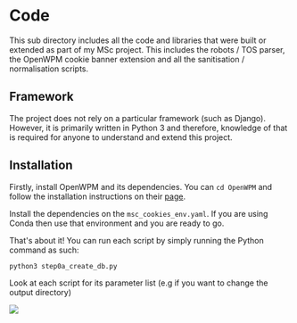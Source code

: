 # Code
This sub directory includes all the code and libraries that were built or extended as part of my MSc project. This includes the robots / TOS parser, the OpenWPM cookie banner extension and all the sanitisation / normalisation scripts. 

## Framework
The project does not rely on a particular framework (such as Django). However, it is primarily written in Python 3 and therefore, knowledge of that is required for anyone to understand and extend this project.

## Installation
Firstly, install OpenWPM and its dependencies. You can `cd OpenWPM` and follow the installation instructions on their [page](https://github.com/mozilla/OpenWPM).

Install the dependencies on the `msc_cookies_env.yaml`. If you are using Conda then use that environment and you are ready to go. 

That's about it! You can run each script by simply running the Python command as such:

```sh
python3 step0a_create_db.py
```

Look at each script for its parameter list (e.g if you want to change the output directory)

![](https://media.giphy.com/media/ny7UCd6JETnmE/giphy.gif)